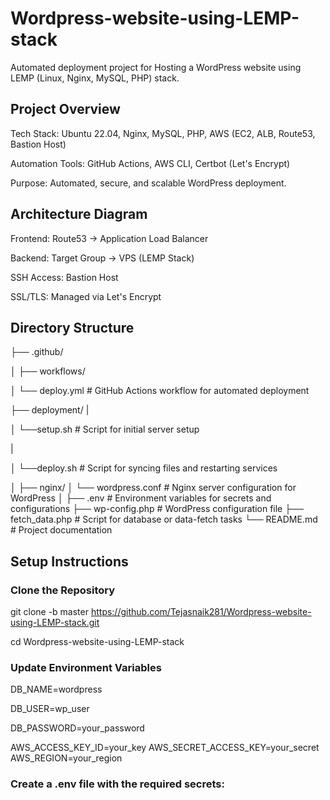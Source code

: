 # Wordpress-website-using-LEMP-stack
Automated deployment project for Hosting a WordPress website using LEMP (Linux, Nginx, MySQL, PHP) stack.

## Project Overview

Tech Stack: Ubuntu 22.04, Nginx, MySQL, PHP, AWS (EC2, ALB, Route53, Bastion Host)

Automation Tools: GitHub Actions, AWS CLI, Certbot (Let's Encrypt)

Purpose: Automated, secure, and scalable WordPress deployment.

## Architecture Diagram

Frontend: Route53 → Application Load Balancer

Backend: Target Group → VPS (LEMP Stack)

SSH Access: Bastion Host

SSL/TLS: Managed via Let's Encrypt


## Directory Structure

├── .github/

│   ├── workflows/

│                    └── deploy.yml     # GitHub Actions workflow for automated deployment


├── deployment/
|

│                    └──setup.sh           # Script for initial server setup

|

│                    └──deploy.sh          # Script for syncing files and restarting services

│
├── nginx/
│                     └── wordpress.conf     # Nginx server configuration for WordPress
│
├── .env                   # Environment variables for secrets and configurations
├── wp-config.php          # WordPress configuration file
├── fetch_data.php         # Script for database or data-fetch tasks
└── README.md              # Project documentation


## Setup Instructions

### Clone the Repository
   
git clone -b master https://github.com/Tejasnaik281/Wordpress-website-using-LEMP-stack.git
   
cd Wordpress-website-using-LEMP-stack

 ###  Update Environment Variables
DB_NAME=wordpress

DB_USER=wp_user

DB_PASSWORD=your_password

AWS_ACCESS_KEY_ID=your_key
AWS_SECRET_ACCESS_KEY=your_secret
AWS_REGION=your_region

 ### Create a .env file with the required secrets:
   
